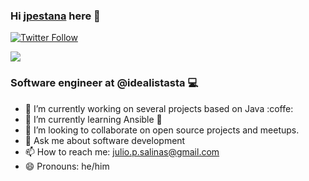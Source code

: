 ### Hi [jpestana][website] here 👋


[![Twitter Follow](https://img.shields.io/twitter/follow/jpestanasalinas?color=1DA1F2&label=JPESTANASALINAS&logo=TWITTER&style=for-the-badge)](https://twitter.com/jpestanasalinas)

[<img src="https://s8.gifyu.com/images/ezgif.com-resize-1.gif">][website]

### Software engineer at @idealistasta 💻

- 🔭 I’m currently working on several projects based on Java :coffe:
- 🌱 I’m currently learning Ansible :rocket:
- 👯 I’m looking to collaborate on open source projects and meetups. 
- 💬 Ask me about software development
- 📫 How to reach me: julio.p.salinas@gmail.com
- 😄 Pronouns: he/him



[website]: https://twitter.com/jpestanasalinas